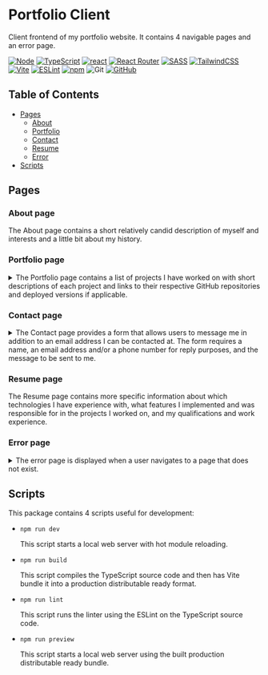 # Portfolio Client

Client frontend of my portfolio website. It contains 4 navigable pages and an
error page.

[![Node][node shield]][node website]
[![TypeScript][typescript shield]][typescript website]
[![react][react shield]][react website]
[![React Router][react router shield]][react router website]
[![SASS][sass shield]][sass website]
[![TailwindCSS][tailwind shield]][tailwind website]
[![Vite][vite shield]][vite website]
[![ESLint][eslint shield]][typescript eslint website]
[![npm][npm shield]][npm website]
![Git][git shield]
[![GitHub][github shield]][github repo]

## Table of Contents

- [Pages](#pages)
  - [About](#about-page)
  - [Portfolio](#portfolio-page)
  - [Contact](#contact-page)
  - [Resume](#resume-page)
  - [Error](#error-page)
- [Scripts](#scripts)

## Pages

### About page

The About page contains a short relatively candid description of myself and
interests and a little bit about my history.

### Portfolio page

<details>
<summary>
The Portfolio page contains a list of projects I have worked on with short
descriptions of each project and links to their respective GitHub repositories
and deployed versions if applicable.
</summary>

![portfolio page](./docs/portfolio_page.png)
</details>

### Contact page

<details>
<summary>
The Contact page provides a form that allows users to message me in addition to
an email address I can be contacted at. The form requires a name, an
email address and/or a phone number for reply purposes, and the message to be
sent to me.
</summary>

![contact page](./docs/contact_page.png)
</details>

### Resume page

The Resume page contains more specific information about which technologies I
have experience with, what features I implemented and was responsible for in
the projects I worked on, and my qualifications and work experience.

### Error page

<details>
<summary>
The error page is displayed when a user navigates to a page that does not exist.
</summary>

![error page](./docs/error_page.png)
</details>

## Scripts

This package contains 4 scripts useful for development:

- `npm run dev`

    This script starts a local web server with hot module reloading.

- `npm run build`

    This script compiles the TypeScript source code and then has Vite bundle it
    into a production distributable ready format.

- `npm run lint`

    This script runs the linter using the ESLint on the TypeScript source code.

- `npm run preview`

    This script starts a local web server using the built production
    distributable ready bundle.

[node shield]: https://img.shields.io/badge/node.js-6DA55F?style=for-the-badge&logo=node.js&logoColor=white "node"
[node website]: https://nodejs.org/en/about "node"
[typescript shield]: https://img.shields.io/badge/typescript-%23007ACC.svg?style=for-the-badge&logo=typescript&logoColor=white "TypeScript"
[typescript website]: https://www.typescriptlang.org/ "TypeScript"
[sass shield]: https://img.shields.io/badge/SASS-hotpink.svg?style=for-the-badge&logo=SASS&logoColor=white "SASS"
[sass website]: https://sass-lang.com/ "SASS"
[react shield]: https://img.shields.io/badge/react-%2320232a.svg?style=for-the-badge&logo=react&logoColor=%2361DAFB "React"
[react website]: https://react.dev/ "React"
[react router shield]: https://img.shields.io/badge/React_Router-CA4245?style=for-the-badge&logo=react-router&logoColor=white "React Router"
[react router website]: https://www.npmjs.com/package/react-router "React Router"
[tailwind shield]: https://img.shields.io/badge/tailwindcss-%2338B2AC.svg?style=for-the-badge&logo=tailwind-css&logoColor=white "TailwindCSS"
[tailwind website]: https://tailwindcss.com "TailwindCSS"
[vite shield]: https://img.shields.io/badge/vite-%23646CFF.svg?style=for-the-badge&logo=vite&logoColor=white "Vite"
[vite website]: https://vitejs.dev "Vite"
[eslint shield]: https://img.shields.io/badge/ESLint-4B3263?style=for-the-badge&logo=eslint&logoColor=white "TypeScript ESLint"
[typescript eslint website]: https://typescript-eslint.io/ "TypeScript ESLint"
[npm shield]: https://img.shields.io/badge/NPM-%23CB3837.svg?style=for-the-badge&logo=npm&logoColor=white "npm"
[npm website]: https://www.npmjs.com/ "npm"
[git shield]: https://img.shields.io/badge/git-%23F05033.svg?style=for-the-badge&logo=git&logoColor=white "Git"
[github shield]: https://img.shields.io/badge/github-%23121011.svg?style=for-the-badge&logo=github&logoColor=white "github"
[github repo]: https://github.com/SnapperGee/portfolio-client "GitHub repo"
